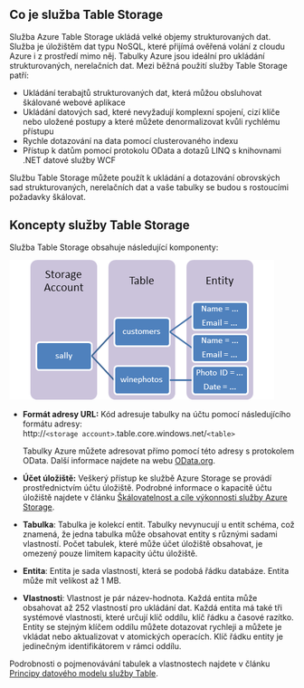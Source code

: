 ## <a name="what-is-table-storage"></a>Co je služba Table Storage
Služba Azure Table Storage ukládá velké objemy strukturovaných dat. Služba je úložištěm dat typu NoSQL, které přijímá ověřená volání z cloudu Azure i z prostředí mimo něj. Tabulky Azure jsou ideální pro ukládání strukturovaných, nerelačních dat. Mezi běžná použití služby Table Storage patří:

* Ukládání terabajtů strukturovaných dat, která můžou obsluhovat škálované webové aplikace
* Ukládání datových sad, které nevyžadují komplexní spojení, cizí klíče nebo uložené postupy a které můžete denormalizovat kvůli rychlému přístupu
* Rychle dotazování na data pomocí clusterovaného indexu
* Přístup k datům pomocí protokolu OData a dotazů LINQ s knihovnami .NET datové služby WCF

Službu Table Storage můžete použít k ukládání a dotazování obrovských sad strukturovaných, nerelačních dat a vaše tabulky se budou s rostoucími požadavky škálovat.

## <a name="table-storage-concepts"></a>Koncepty služby Table Storage
Služba Table Storage obsahuje následující komponenty:

![Diagram komponent služby Table Storage][Table1]

* **Formát adresy URL:** Kód adresuje tabulky na účtu pomocí následujícího formátu adresy:   
  http://`<storage account>`.table.core.windows.net/`<table>`  
  
  Tabulky Azure můžete adresovat přímo pomocí této adresy s protokolem OData. Další informace najdete na webu [OData.org][OData.org].
* **Účet úložiště:** Veškerý přístup ke službě Azure Storage se provádí prostřednictvím účtu úložiště. Podrobné informace o kapacitě účtu úložiště najdete v článku [Škálovatelnost a cíle výkonnosti služby Azure Storage](../articles/storage/common/storage-scalability-targets.md).
* **Tabulka**: Tabulka je kolekcí entit. Tabulky nevynucují u entit schéma, což znamená, že jedna tabulka může obsahovat entity s různými sadami vlastností. Počet tabulek, které může účet úložiště obsahovat, je omezený pouze limitem kapacity účtu úložiště.
* **Entita**: Entita je sada vlastností, která se podobá řádku databáze. Entita může mít velikost až 1 MB.
* **Vlastnosti**: Vlastnost je pár název-hodnota. Každá entita může obsahovat až 252 vlastností pro ukládání dat. Každá entita má také tři systémové vlastnosti, které určují klíč oddílu, klíč řádku a časové razítko. Entity se stejným klíčem oddílu můžete dotazovat rychleji a můžete je vkládat nebo aktualizovat v atomických operacích. Klíč řádku entity je jedinečným identifikátorem v rámci oddílu.

Podrobnosti o pojmenovávání tabulek a vlastnostech najdete v článku [Principy datového modelu služby Table](/rest/api/storageservices/Understanding-the-Table-Service-Data-Model).

[Table1]: ./media/storage-table-concepts-include/table1.png
[OData.org]: http://www.odata.org/
